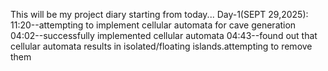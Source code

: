 This will be my project diary starting from today...
Day-1(SEPT 29,2025):
	11:20--attempting to implement cellular automata for cave generation
	04:02--successfully implemented cellular automata
	04:43--found out that cellular automata results in isolated/floating islands.attempting to remove them
